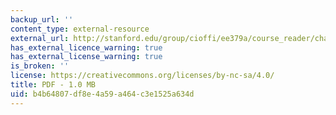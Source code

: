 ```yaml
---
backup_url: ''
content_type: external-resource
external_url: http://stanford.edu/group/cioffi/ee379a/course_reader/chap6.pdf
has_external_licence_warning: true
has_external_license_warning: true
is_broken: ''
license: https://creativecommons.org/licenses/by-nc-sa/4.0/
title: PDF - 1.0 MB
uid: b4b64807-df8e-4a59-a464-c3e1525a634d
---
```

